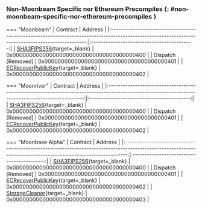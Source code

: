 ### Non-Moonbeam Specific nor Ethereum Precompiles {: #non-moonbeam-specific-nor-ethereum-precompiles }

=== "Moonbeam"
    |                                                                      Contract                                                                      |                  Address                   |
    |:--------------------------------------------------------------------------------------------------------------------------------------------------:|:------------------------------------------:|
    |                    [SHA3FIPS256](/builders/ethereum/precompiles/utility/eth-mainnet/#hashing-with-sha3fips256){target=\_blank}                     | 0x0000000000000000000000000000000000000400 |
    |                                                                 Dispatch [Removed]                                                                 | 0x0000000000000000000000000000000000000401 |
    | [ECRecoverPublicKey](https://polkadot-evm.github.io/frontier/rustdocs/pallet_evm_precompile_simple/struct.ECRecoverPublicKey.html){target=\_blank} | 0x0000000000000000000000000000000000000402 |

=== "Moonriver"
    |                                                                      Contract                                                                      |                  Address                   |
    |:--------------------------------------------------------------------------------------------------------------------------------------------------:|:------------------------------------------:|
    |                    [SHA3FIPS256](/builders/ethereum/precompiles/utility/eth-mainnet/#hashing-with-sha3fips256){target=\_blank}                     | 0x0000000000000000000000000000000000000400 |
    |                                                                 Dispatch [Removed]                                                                 | 0x0000000000000000000000000000000000000401 |
    | [ECRecoverPublicKey](https://polkadot-evm.github.io/frontier/rustdocs/pallet_evm_precompile_simple/struct.ECRecoverPublicKey.html){target=\_blank} | 0x0000000000000000000000000000000000000402 |

=== "Moonbase Alpha"
    |                                                                           Contract                                                                            |                  Address                   |
    |:-------------------------------------------------------------------------------------------------------------------------------------------------------------:|:------------------------------------------:|
    |                          [SHA3FIPS256](/builders/ethereum/precompiles/utility/eth-mainnet/#hashing-with-sha3fips256){target=\_blank}                          | 0x0000000000000000000000000000000000000400 |
    |                                                                      Dispatch [Removed]                                                                       | 0x0000000000000000000000000000000000000401 |
    |      [ECRecoverPublicKey](https://polkadot-evm.github.io/frontier/rustdocs/pallet_evm_precompile_simple/struct.ECRecoverPublicKey.html){target=\_blank}       | 0x0000000000000000000000000000000000000402 |
    | [StorageCleaner](https://polkadot-evm.github.io/frontier/rustdocs/pallet_evm_precompile_storage_cleaner/struct.StorageCleanerPrecompile.html){target=\_blank} | 0x0000000000000000000000000000000000000403 |
